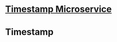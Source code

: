 
# [Timestamp Microservice](https://www.freecodecamp.org/learn/apis-and-microservices/apis-and-microservices-projects/timestamp-microservice)
# Timestamp
